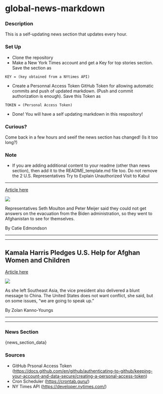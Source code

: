 # global-news-markdown

### Description 
This is a self-updating news section that updates every hour.

### Set Up 
* Clone the repository
* Make a New York Times account and get a Key for top stories section. Save the section as 
 ```
 KEY = (key obtained from a NYtimes API)
 ```
*  Create a Personnal Access Token GitHub Token for allowing automatic commits and push of updated markdown. (Push and commit authorization is enough). Save this Token as 
```
TOKEN = (Personal Access Token)
```
* Done! You will have a self updating markdown in this respository!

### Curious?
Come back in a few hours and seeif the news section has changed! (Is it too long?)

### Note
* If you are adding additional content to your readme (other than news section), then add it to the README_template.md file too. Do not remove the 2 U.S. Representatives Try to Explain Unauthorized Visit to Kabul
-----------------------------------------------------------------

[Article here](https://www.nytimes.com/2021/08/25/us/politics/seth-moulton-peter-meijer-kabul-afghanistan.html)

[![](https://static01.nyt.com/images/2021/08/25/us/politics/25dc-lawmakers1/merlin_158041143_78d36ee5-264a-4431-b384-13d19ae386ec-superJumbo.jpg)](https://www.nytimes.com/2021/08/25/us/politics/seth-moulton-peter-meijer-kabul-afghanistan.html)

Representatives Seth Moulton and Peter Meijer said they could not get answers on the evacuation from the Biden administration, so they went to Afghanistan to see for themselves.

By Catie Edmondson

* * *

* * *

Kamala Harris Pledges U.S. Help for Afghan Women and Children
-------------------------------------------------------------

[Article here](https://www.nytimes.com/2021/08/26/world/asia/kamala-harris-vietnam-afghanistan.html)

[![](https://static01.nyt.com/images/2021/08/26/world/26harris-asia01/merlin_193698279_25157544-bd6e-4095-9023-b1bf460555ae-superJumbo.jpg)](https://www.nytimes.com/2021/08/26/world/asia/kamala-harris-vietnam-afghanistan.html)

As she left Southeast Asia, the vice president also delivered a blunt message to China. The United States does not want conflict, she said, but on some issues, “we are going to speak up.”

By Zolan Kanno-Youngs

* * *

* * *

### News Section 
{news_section_data}


### Sources 
* GitHub Prsonal Access Token (https://docs.github.com/en/github/authenticating-to-github/keeping-your-account-and-data-secure/creating-a-personal-access-token)
* Cron Scheduler (https://crontab.guru/)
* NY Times API (https://developer.nytimes.com/)
